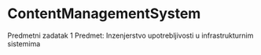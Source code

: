 # ContentManagementSystem
Predmetni zadatak 1
Predmet: Inzenjerstvo upotrebljivosti u infrastrukturnim sistemima
